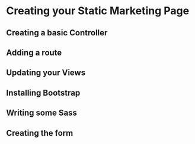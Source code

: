 # Creating your Static Marketing Page

## Creating a basic Controller

## Adding a route

## Updating your Views

## Installing Bootstrap

## Writing some Sass

## Creating the form